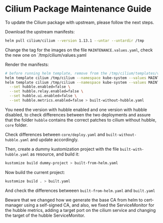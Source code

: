 # Cilium Package Maintenance Guide

To update the Cilium package with upstream, please follow the next steps.

Download the upstream manifests:

```bash
helm pull cilium/cilium --version 1.13.1 --untar --untardir /tmp
```

Change the tag for the images on the file `MAINTENANCE.values.yaml`, check the new one on `/tmp/cilium/values.yaml

Render the manifests:

```bash
# before running helm template, remove from the /tmp/cilium/templates/validation.yaml the ServiceMonitor capability check, otherwise it will not work
helm template cilium /tmp/cilium --namespace kube-system --values MAINTENANCE.values.yaml > built-with-hubble.yaml
helm template cilium /tmp/cilium --namespace kube-system --values MAINTENANCE.values.yaml \
  --set hubble.enabled=false \
  --set hubble.relay.enabled=false \
  --set hubble.ui.enabled=false \
  --set hubble.metrics.enabled=false > built-without-hubble.yaml
```

You need the version with hubble enabled and one version with hubble disabled, to check differences between the two
deployments and assure that the folder `hubble` contains the correct patches to cilium without hubble, `core` folder.

Check differences between `core/deploy.yaml` and `built-without-hubble.yaml` and update accordingly.

Then, create a dummy kustomization project with the file `built-with-hubble.yaml` as resource, and build it:

```bash
kustomize build dummy-project > built-from-helm.yaml
```

Now build the current project:

```bash
kustomize build . > built.yaml
```

And check the differences betweeen `built-from-helm.yaml` and `built.yaml`

Beware that we changed how we generate the base CA from helm to cert-manager using a self-signed CA,
and also, we fixed the ServiceMonitor for the hubble metrics, adding a target port on the cilium service and changing the target of the hubble ServiceMonitor.